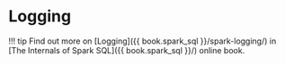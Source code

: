 # Logging

!!! tip
    Find out more on [Logging]({{ book.spark_sql }}/spark-logging/) in [The Internals of Spark SQL]({{ book.spark_sql }}/) online book.
